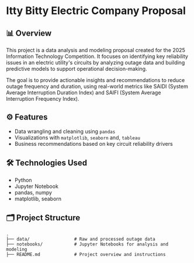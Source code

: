 # Itty Bitty Electric Company Proposal

## 📊 Overview

This project is a data analysis and modeling proposal created for the 2025 Information Technology Competition. It focuses on identifying key reliability issues in an electric utility's circuits by analyzing outage data and building predictive models to support operational decision-making.

The goal is to provide actionable insights and recommendations to reduce outage frequency and duration, using real-world metrics like SAIDI (System Average Interruption Duration Index) and SAIFI (System Average Interruption Frequency Index).

## ⚙️ Features

- Data wrangling and cleaning using `pandas`
- Visualizations with `matplotlib`, `seaborn` and, `tableau`
- Business recommendations based on key circuit reliability drivers

## 🛠️ Technologies Used

- Python  
- Jupyter Notebook  
- pandas, numpy  
- matplotlib, seaborn  
  

## 🗂️ Project Structure

```
.
├── data/                 # Raw and processed outage data
├── notebooks/            # Jupyter Notebooks for analysis and modeling
├── README.md             # Project overview and instructions
```


